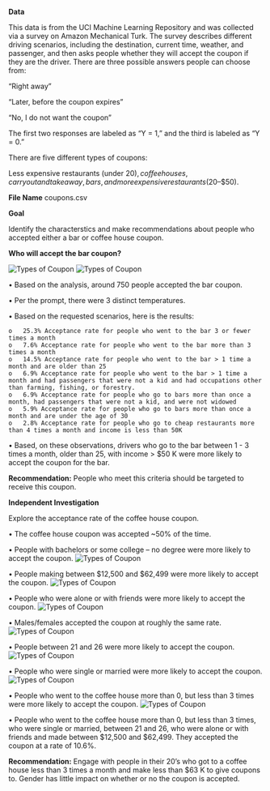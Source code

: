 __Data__

This data is from the UCI Machine Learning Repository and was collected via a survey on Amazon Mechanical Turk. The survey describes different driving scenarios, including the destination, current time, weather, and passenger, and then asks people whether they will accept the coupon if they are the driver. There are three possible answers people can choose from:

“Right away”

“Later, before the coupon expires”

“No, I do not want the coupon”

The first two responses are labeled as “Y = 1,” and the third is labeled as “Y = 0.” 

There are five different types of coupons: 

Less expensive restaurants (under $20), coffee houses, carryout and takeaway, bars, and more expensive restaurants ($20–$50).

__File Name__ coupons.csv

__Goal__

Identify the characterstics and make recommendations about people who accepted either a bar or coffee house coupon.

__Who will accept the bar coupon?__

 ![Types of Coupon]( https://github.com/msking2/Practical_Assessment/blob/main/Types%20of%20Coupons%20vs%20Coupons%20Accepted.png)
 ![Types of Coupon](https://github.com/msking2/Practical_Assessment/blob/main/Histogram%20of%20Temperatures.png )

•	Based on the analysis, around 750 people accepted the bar coupon.

•	Per the prompt, there were 3 distinct temperatures.

•	Based on the requested scenarios, here is the results:

    o	25.3% Acceptance rate for people who went to the bar 3 or fewer times a month
    o	7.6% Acceptance rate for people who went to the bar more than 3 times a month
    o	14.5% Acceptance rate for people who went to the bar > 1 time a month and are older than 25
    o	6.9% Acceptance rate for people who went to the bar > 1 time a month and had passengers that were not a kid and had occupations other than farming, fishing, or forestry.
    o	6.9% Acceptance rate for people who go to bars more than once a month, had passengers that were not a kid, and were not widowed
    o	5.9% Acceptance rate for people who go to bars more than once a month and are under the age of 30
    o	2.8% Acceptance rate for people who go to cheap restaurants more than 4 times a month and income is less than 50K
•	Based, on these observations, drivers who go to the bar between 1 - 3 times a month, older than 25, with income > $50 K were more likely to accept the coupon for the bar.

__Recommendation:__ People who meet this criteria should be targeted to receive this coupon.

__Independent Investigation__

Explore the acceptance rate of the coffee house coupon.

•	The coffee house coupon was accepted ~50% of the time.
 
•	People with bachelors or some college – no degree were more likely to accept the coupon.
 ![Types of Coupon]( https://github.com/msking2/Practical_Assessment/blob/main/Education%20of%20People%20who%20Accepted%20a%20Coupon.png)
 
•	People making between $12,500 and $62,499 were more likely to accept the coupon.
 ![Types of Coupon](https://github.com/msking2/Practical_Assessment/blob/main/Income%20of%20People%20who%20Accepted%20a%20Coupon.png )
 
•	People who were alone or with friends were more likely to accept the coupon.
 ![Types of Coupon](https://github.com/msking2/Practical_Assessment/blob/main/Passanger%20of%20People%20who%20Accepted%20a%20Coupon.png )
 
•	Males/females accepted the coupon at roughly the same rate.
 ![Types of Coupon](https://github.com/msking2/Practical_Assessment/blob/main/Gender%20of%20People%20who%20Accepted%20a%20Coupon.png )
 
•	People between 21 and 26 were more likely to accept the coupon.
 ![Types of Coupon](https://github.com/msking2/Practical_Assessment/blob/main/Age%20of%20People%20who%20Accepted%20a%20Coupon.png )
 
•	People who were single or married were more likely to accept the coupon.
 ![Types of Coupon](https://github.com/msking2/Practical_Assessment/blob/main/Marital%20Status%20of%20People%20who%20Accepted%20a%20Coupon.png )

•	People who went to the coffee house more than 0, but less than 3 times were more likely to accept the coupon.
 ![Types of Coupon](https://github.com/msking2/Practical_Assessment/blob/main/Number%20of%20Times%20Visiting%20a%20Coffee%20House%20of%20People%20who%20Accepted%20a%20Coupon.png)

•	People who went to the coffee house more than 0, but less than 3 times, who were single or married, between 21 and 26, who were alone or with friends and made between $12,500 and $62,499. They accepted the coupon at a rate of 10.6%.

__Recommendation:__ Engage with people in their 20’s who got to a coffee house less than 3 times a month and make less than $63 K to give coupons to. Gender has little impact on whether or no the coupon is accepted.
